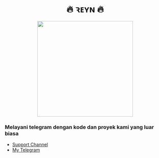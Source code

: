 <h1 align="center">🔥 ꝛᴇʏɴ 🔥</h1> 

<p align="center"><a href="https://t.me/reyn0pe"><img src="https://telegra.ph/file/ecf60a90263a4bb593de6.jpg" width="300"></a></p>

### Melayani telegram dengan kode dan proyek kami yang luar biasa

- [Support Channel](https://t.me/reyn0pe)
- [My Telegram](https://t.me/xyreynld)
